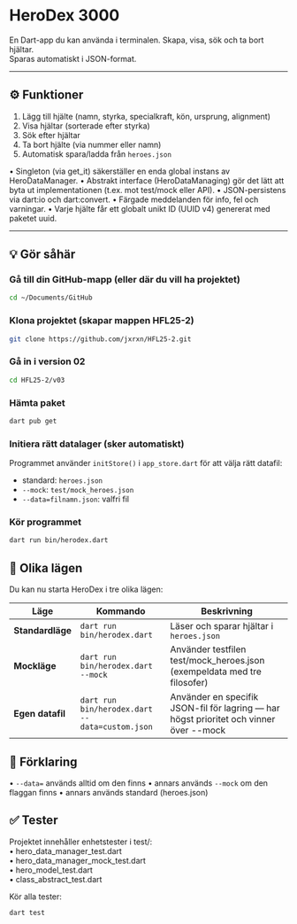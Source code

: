 # HeroDex 3000

En Dart-app du kan använda i terminalen. Skapa, visa, sök och ta bort hjältar.  
Sparas automatiskt i JSON-format.

---

## ⚙️ Funktioner
1. Lägg till hjälte (namn, styrka, specialkraft, kön, ursprung, alignment)
2. Visa hjältar (sorterade efter styrka)
3. Sök efter hjältar
4. Ta bort hjälte (via nummer eller namn)
5. Automatisk spara/ladda från `heroes.json`

• Singleton (via get_it) säkerställer en enda global instans av HeroDataManager.
• Abstrakt interface (HeroDataManaging) gör det lätt att byta ut implementationen (t.ex. mot test/mock eller API).
• JSON-persistens via dart:io och dart:convert.
• Färgade meddelanden för info, fel och varningar.
• Varje hjälte får ett globalt unikt ID (UUID v4) genererat med paketet uuid.

---

## 💡 Gör såhär

### Gå till din GitHub-mapp (eller där du vill ha projektet)
```bash
cd ~/Documents/GitHub
```

### Klona projektet (skapar mappen HFL25-2)
```bash
git clone https://github.com/jxrxn/HFL25-2.git
```

### Gå in i version 02
```bash
cd HFL25-2/v03
```

### Hämta paket
```bash
dart pub get
```

### Initiera rätt datalager (sker automatiskt)
Programmet använder `initStore()` i `app_store.dart` för att välja rätt datafil:
- standard: `heroes.json`
- `--mock`: `test/mock_heroes.json`
- `--data=filnamn.json`: valfri fil

### Kör programmet
```bash
dart run bin/herodex.dart
```


## 🧪 Olika lägen

Du kan nu starta HeroDex i tre olika lägen:

| Läge | Kommando | Beskrivning |
|------|-----------|-------------|
| **Standardläge** | `dart run bin/herodex.dart` | Läser och sparar hjältar i `heroes.json` |
| **Mockläge** | `dart run bin/herodex.dart --mock` | Använder testfilen test/mock_heroes.json (exempeldata med tre filosofer) |
| **Egen datafil** | `dart run bin/herodex.dart --data=custom.json` | Använder en specifik JSON-fil för lagring — har högst prioritet och vinner över --mock |


## 📘 Förklaring

•	`--data=` används alltid om den finns
•	annars används `--mock` om den flaggan finns
•	annars används standard (heroes.json)


##  ✅ Tester

Projektet innehåller enhetstester i test/:  
	•	hero_data_manager_test.dart  
	•	hero_data_manager_mock_test.dart  
	•	hero_model_test.dart  
	•	class_abstract_test.dart  

Kör alla tester:
```bash
dart test
```
